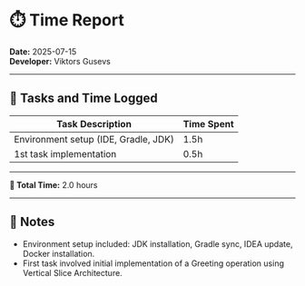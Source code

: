 # ⏱️ Time Report

**Date:** 2025-07-15  
**Developer:** Viktors Gusevs

---

## 🧩 Tasks and Time Logged

| Task Description                     | Time Spent |
|--------------------------------------|------------|
| Environment setup (IDE, Gradle, JDK) | 1.5h       |
| 1st task implementation              | 0.5h       |

---

**🧮 Total Time:** 2.0 hours

---

## 📝 Notes

- Environment setup included: JDK installation, Gradle sync, IDEA update, Docker installation.
- First task involved initial implementation of a Greeting operation using Vertical Slice Architecture.
